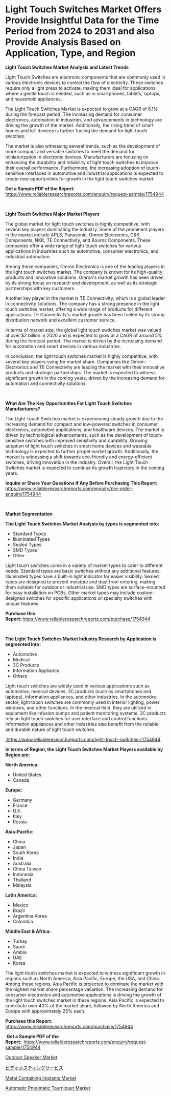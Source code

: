<p><h1>Light Touch Switches Market Offers Provide Insightful Data for the Time Period from 2024 to 2031 and also Provide Analysis Based on Application, Type, and Region</h1></p><p><strong>Light Touch Switches Market Analysis and Latest Trends</strong></p>
<p><p>Light Touch Switches are electronic components that are commonly used in various electronic devices to control the flow of electricity. These switches require only a light press to activate, making them ideal for applications where a gentle touch is needed, such as in smartphones, tablets, laptops, and household appliances.</p><p>The Light Touch Switches Market is expected to grow at a CAGR of 6.1% during the forecast period. The increasing demand for consumer electronics, automation in industries, and advancements in technology are driving the growth of the market. Additionally, the rising trend of smart homes and IoT devices is further fueling the demand for light touch switches.</p><p>The market is also witnessing several trends, such as the development of more compact and versatile switches to meet the demand for miniaturization in electronic devices. Manufacturers are focusing on enhancing the durability and reliability of light touch switches to improve their overall performance. Furthermore, the increasing adoption of touch-sensitive interfaces in automotive and industrial applications is expected to create new opportunities for growth in the light touch switches market.</p></p>
<p><strong>Get a Sample PDF of the Report:&nbsp;</strong> <a href="https://www.reliableresearchreports.com/enquiry/request-sample/1754944">https://www.reliableresearchreports.com/enquiry/request-sample/1754944</a></p>
<p>&nbsp;</p>
<p><strong>Light Touch Switches Major Market Players</strong></p>
<p><p>The global market for light touch switches is highly competitive, with several key players dominating the industry. Some of the prominent players in the market include APLS, Panasonic, Omron Electronics, C&K Components, NKK, TE Connectivity, and Bourns Components. These companies offer a wide range of light touch switches for various applications in industries such as automotive, consumer electronics, and industrial automation.</p><p>Among these companies, Omron Electronics is one of the leading players in the light touch switches market. The company is known for its high-quality products and innovative solutions. Omron's market growth has been driven by its strong focus on research and development, as well as its strategic partnerships with key customers.</p><p>Another key player in the market is TE Connectivity, which is a global leader in connectivity solutions. The company has a strong presence in the light touch switches market, offering a wide range of products for different applications. TE Connectivity's market growth has been fueled by its strong distribution network and excellent customer service.</p><p>In terms of market size, the global light touch switches market was valued at over $2 billion in 2020 and is expected to grow at a CAGR of around 5% during the forecast period. The market is driven by the increasing demand for automation and smart devices in various industries.</p><p>In conclusion, the light touch switches market is highly competitive, with several key players vying for market share. Companies like Omron Electronics and TE Connectivity are leading the market with their innovative products and strategic partnerships. The market is expected to witness significant growth in the coming years, driven by the increasing demand for automation and connectivity solutions.</p></p>
<p>&nbsp;</p>
<p><strong>What Are The Key Opportunities For Light Touch Switches Manufacturers?</strong></p>
<p><p>The Light Touch Switches market is experiencing steady growth due to the increasing demand for compact and low-powered switches in consumer electronics, automotive applications, and healthcare devices. The market is driven by technological advancements, such as the development of touch-sensitive switches with improved sensitivity and durability. Growing adoption of light touch switches in smart home devices and wearable technology is expected to further propel market growth. Additionally, the market is witnessing a shift towards eco-friendly and energy-efficient switches, driving innovation in the industry. Overall, the Light Touch Switches market is expected to continue its growth trajectory in the coming years.</p></p>
<p><strong>Inquire or Share Your Questions If Any Before Purchasing This Report:</strong> <a href="https://www.reliableresearchreports.com/enquiry/pre-order-enquiry/1754944">https://www.reliableresearchreports.com/enquiry/pre-order-enquiry/1754944</a></p>
<p>&nbsp;</p>
<p><strong>Market Segmentation</strong></p>
<p><strong>The Light Touch Switches Market Analysis by types is segmented into:</strong></p>
<p><ul><li>Standard Types</li><li>Illuminated Types</li><li>Sealed Types</li><li>SMD Types</li><li>Other</li></ul></p>
<p><p>Light touch switches come in a variety of market types to cater to different needs. Standard types are basic switches without any additional features. Illuminated types have a built-in light indicator for easier visibility. Sealed types are designed to prevent moisture and dust from entering, making them suitable for outdoor or industrial use. SMD types are surface-mounted for easy installation on PCBs. Other market types may include custom-designed switches for specific applications or specialty switches with unique features.</p></p>
<p><strong>Purchase this Report:&nbsp;</strong><a href="https://www.reliableresearchreports.com/purchase/1754944">https://www.reliableresearchreports.com/purchase/1754944</a></p>
<p>&nbsp;</p>
<p><strong>The Light Touch Switches Market Industry Research by Application is segmented into:</strong></p>
<p><ul><li>Automotive</li><li>Medical</li><li>3C Products</li><li>Information Appliance</li><li>Others</li></ul></p>
<p><p>Light touch switches are widely used in various applications such as automotive, medical devices, 3C products (such as smartphones and laptops), information appliances, and other industries. In the automotive sector, light touch switches are commonly used in interior lighting, power windows, and other functions. In the medical field, they are utilized in equipment like infusion pumps and patient monitoring systems. 3C products rely on light touch switches for user interface and control functions. Information appliances and other industries also benefit from the reliable and durable nature of light touch switches.</p></p>
<p><a href="https://www.reliableresearchreports.com/light-touch-switches-r1754944">&nbsp;https://www.reliableresearchreports.com/light-touch-switches-r1754944</a></p>
<p><strong>In terms of Region, the Light Touch Switches Market Players available by Region are:</strong></p>
<p>
    <p> <strong> North America: </strong>
        <ul>
            <li>United States</li>
            <li>Canada</li>
        </ul>
        </p> 
    <p> <strong> Europe: </strong>
        <ul>
            <li>Germany</li>
            <li>France</li>
            <li>U.K.</li>
            <li>Italy</li>
            <li>Russia</li>
        </ul>
        </p> 
    <p> <strong> Asia-Pacific: </strong>
        <ul>
            <li>China</li>
            <li>Japan</li>
            <li>South Korea</li>
            <li>India</li>
            <li>Australia</li>
            <li>China Taiwan</li>
            <li>Indonesia</li>
            <li>Thailand</li>
            <li>Malaysia</li>
        </ul>
        </p> 
    <p> <strong> Latin America: </strong>
        <ul>
            <li>Mexico</li>
            <li>Brazil</li>
            <li>Argentina Korea</li>
            <li>Colombia</li>
        </ul>
        </p> 
    <p> <strong> Middle East & Africa: </strong>
        <ul>
            <li>Turkey</li>
            <li>Saudi</li>
            <li>Arabia</li>
            <li>UAE</li>
            <li>Korea</li>
        </ul>
    </p>
    </p>
<p><p>The light touch switches market is expected to witness significant growth in regions such as North America, Asia Pacific, Europe, the USA, and China. Among these regions, Asia Pacific is projected to dominate the market with the highest market share percentage valuation. The increasing demand for consumer electronics and automotive applications is driving the growth of the light touch switches market in these regions. Asia Pacific is expected to contribute over 40% of the market share, followed by North America and Europe with approximately 25% each.</p></p>
<p><strong>Purchase this Report: </strong><a href="https://www.reliableresearchreports.com/purchase/1754944">https://www.reliableresearchreports.com/purchase/1754944</a></p>
<p>&nbsp;<strong>Get a Sample PDF of the Report:&nbsp;&nbsp;</strong><a href="https://www.reliableresearchreports.com/enquiry/request-sample/1754944">https://www.reliableresearchreports.com/enquiry/request-sample/1754944</a></p>
<p><strong></strong></p>
<p><p><a href="https://github.com/dimitrishawkinswaynenp91rgz/Market-Research-Report-List-2/blob/main/outdoor-speaker-market.md">Outdoor Speaker Market</a></p><p><a href="https://github.com/one-cool-chick/Market-Research-Report-List-1/blob/main/445562132340.md">ビデオホスティングサービス</a></p><p><a href="https://www.linkedin.com/pulse/metal-containing-implants-market-size-share-global-analysis-dcnde?trackingId=1D2nwGVHh5ii8sl9CJyh1w%3D%3D">Metal Containing Implants Market</a></p><p><a href="https://www.linkedin.com/pulse/automatic-pneumatic-tourniquet-market-research-report-provides-bsbpe?trackingId=Ztg0LpoTpODUAm9zCavosg%3D%3D">Automatic Pneumatic Tourniquet Market</a></p></p>